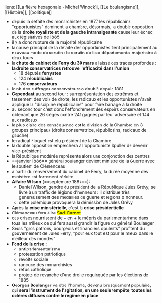 liens: [[La fièvre hexagonale - Michel Winock]], [[Le boulangisme]], [[Histoire]], [[politique]]

- depuis la défaite des monarchistes en 1877 les républicains "opportunistes" dominent la chambre, désormais, la double opposition de la **droite royaliste et de la gauche intransigeante** cause leur échec aux législatives de 1885
- il y a donc rupture de la majorité républicaine
- la cause principal de la défaite des opportunistes tient principalement au nouveau mode de scrutin : le scrutin de liste départemental majoritaire à deux tours
- la **chute du cabinet de Ferry du 30 mars** a laissé des traces profondes : **la droite conservatrices retrouve l'efficacité dans l'union**
	- 18 députés **ferrystes**
	- 124 **républicains**
	- 176 **conservateurs**
- le nb des suffrages conservateurs a doublé depuis 1881
- **Cependant** au second tour : surreprésentation des extrêmes et tassement des voix de droite, les radicaux et les opportunistes n'avait appliqué la "discipline républicaine" pour faire barrage à la droite
- au second tour c'est donc l'effondrement des espoirs conservateurs en obtenant que 26 sièges contre 241 gagnés par leur adversaire et 144 aux radicaux
- la plus claire des conséquence est la division de la Chambre en 3 groupes principaux (droite conservatrice, républicains, radicaux de gauche)
- le radical Floquet est élu président de la Chambre
- la double opposition emperchera à l'opportuniste Spuller de devenir vice-président
- la République modérée représente alors une conjonction des centres
- ==janvier 1886== général boulanger devient ministre de la Guerre avec le soutient de Clémenceau
- a partir du renversement du cabinet de Ferry, la durée moyenne des ministère est fortement réduite
- **Affaire Wilson** (==septembre 1887==):
	- Daniel Wilson, gendre du président de la République Jules Grévy, se livre à un traffic de légions d'honneurs : il distribue très généreusement des médailles de guerre et légions d'honneur.
	- cette polémique provoquera la démission de Jules Grévy
- Après la **crise ministérielle**, c'est la **crise présidentielle**
- Clémenceau fera élire <mark class="hltr-blue">Sadi Carnot</mark>
- ces crises nourrissent de + en + le mépris du parlementarisme  dans tous les milieux ce qui fera aussi grandir la figure du général Boulanger
- Seuls "gros patrons, bourgeois et financiers opulents" profitent du gouvernement de Jules Ferry, "pour eux tout est pour le mieux dans le meilleur des mondes"
- **Fond de la crise :**
	- antiparlementarisme
	- protestation patriotique
	- révolte sociale
	- rancune des monarchistes
	- refus catholique
	- projets de revanche d'une droite requinquée par les élections de 1885
- **Georges Boulanger** va être l'homme, devenu brusquement populaire, qui **sera l'instrument de l'agitation, en une seule tempête, toutes les colères diffuses contre le régime en place**